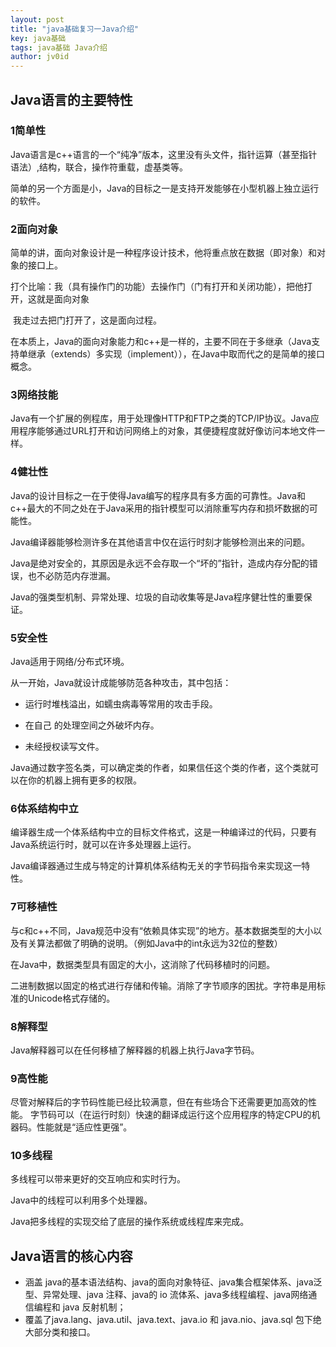 ```yaml
---
layout: post
title: "java基础复习一Java介绍"
key: java基础
tags: java基础 Java介绍
author: jv0id
---
```




## Java语言的主要特性

### 1简单性

Java语言是c++语言的一个“纯净”版本，这里没有头文件，指针运算（甚至指针语法）,结构，联合，操作符重载，虚基类等。

简单的另一个方面是小，Java的目标之一是支持开发能够在小型机器上独立运行的软件。

### 2面向对象

简单的讲，面向对象设计是一种程序设计技术，他将重点放在数据（即对象）和对象的接口上。

打个比喻：我（具有操作门的功能）去操作门（门有打开和关闭功能），把他打开，这就是面向对象

​		   我走过去把门打开了，这是面向过程。

在本质上，Java的面向对象能力和c++是一样的，主要不同在于多继承（Java支持单继承（extends）多实现（implement）），在Java中取而代之的是简单的接口概念。

### 3网络技能

Java有一个扩展的例程库，用于处理像HTTP和FTP之类的TCP/IP协议。Java应用程序能够通过URL打开和访问网络上的对象，其便捷程度就好像访问本地文件一样。

### 4健壮性

Java的设计目标之一在于使得Java编写的程序具有多方面的可靠性。Java和c++最大的不同之处在于Java采用的指针模型可以消除重写内存和损坏数据的可能性。

Java编译器能够检测许多在其他语言中仅在运行时刻才能够检测出来的问题。

Java是绝对安全的，其原因是永远不会存取一个“坏的”指针，造成内存分配的错误，也不必防范内存泄漏。

Java的强类型机制、异常处理、垃圾的自动收集等是Java程序健壮性的重要保证。

### 5安全性

Java适用于网络/分布式环境。

从一开始，Java就设计成能够防范各种攻击，其中包括：

- 运行时堆栈溢出，如蠕虫病毒等常用的攻击手段。

- 在自己 的处理空间之外破坏内存。

- 未经授权读写文件。


Java通过数字签名类，可以确定类的作者，如果信任这个类的作者，这个类就可以在你的机器上拥有更多的权限。

### 6体系结构中立

编译器生成一个体系结构中立的目标文件格式，这是一种编译过的代码，只要有Java系统运行时，就可以在许多处理器上运行。

Java编译器通过生成与特定的计算机体系结构无关的字节码指令来实现这一特性。

### 7可移植性

与c和c++不同，Java规范中没有“依赖具体实现”的地方。基本数据类型的大小以及有关算法都做了明确的说明。（例如Java中的int永远为32位的整数）

在Java中，数据类型具有固定的大小，这消除了代码移植时的问题。

二进制数据以固定的格式进行存储和传输。消除了字节顺序的困扰。字符串是用标准的Unicode格式存储的。

### 8解释型

Java解释器可以在任何移植了解释器的机器上执行Java字节码。

### 9高性能

尽管对解释后的字节码性能已经比较满意，但在有些场合下还需要更加高效的性能。 字节码可以（在运行时刻）快速的翻译成运行这个应用程序的特定CPU的机器码。性能就是“适应性更强”。

### 10多线程

多线程可以带来更好的交互响应和实时行为。

Java中的线程可以利用多个处理器。

Java把多线程的实现交给了底层的操作系统或线程库来完成。

## Java语言的核心内容

- 涵盖 java的基本语法结构、java的面向对象特征、java集合框架体系、java泛型、异常处理、java 注释、java的 io 流体系、java多线程编程、java网络通信编程和 java 反射机制；
- 覆盖了java.lang、java.util、java.text、java.io 和 java.nio、java.sql 包下绝大部分类和接口。
